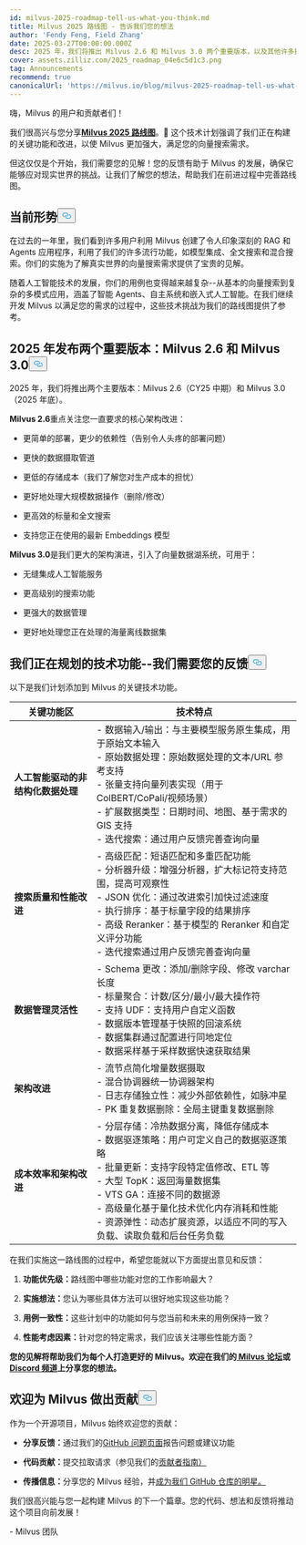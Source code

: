```yaml
---
id: milvus-2025-roadmap-tell-us-what-you-think.md
title: Milvus 2025 路线图 - 告诉我们您的想法
author: 'Fendy Feng, Field Zhang'
date: 2025-03-27T00:00:00.000Z
desc: 2025 年，我们将推出 Milvus 2.6 和 Milvus 3.0 两个重要版本，以及其他许多技术功能。欢迎您与我们分享您的想法。
cover: assets.zilliz.com/2025_roadmap_04e6c5d1c3.png
tag: Announcements
recommend: true
canonicalUrl: 'https://milvus.io/blog/milvus-2025-roadmap-tell-us-what-you-think.md'
---
```

<p>嗨，Milvus 的用户和贡献者们！</p>
<p>我们很高兴与您分享<a href="https://milvus.io/docs/roadmap.md"><strong>Milvus 2025 路线图</strong></a>。🚀 这个技术计划强调了我们正在构建的关键功能和改进，以使 Milvus 更加强大，满足您的向量搜索需求。</p>
<p>但这仅仅是个开始，我们需要您的见解！您的反馈有助于 Milvus 的发展，确保它能够应对现实世界的挑战。让我们了解您的想法，帮助我们在前进过程中完善路线图。</p>
<h2 id="The-Current-Landscape" class="common-anchor-header">当前形势<button data-href="#The-Current-Landscape" class="anchor-icon" translate="no">
      <svg translate="no"
        aria-hidden="true"
        focusable="false"
        height="20"
        version="1.1"
        viewBox="0 0 16 16"
        width="16"
      >
        <path
          fill="#0092E4"
          fill-rule="evenodd"
          d="M4 9h1v1H4c-1.5 0-3-1.69-3-3.5S2.55 3 4 3h4c1.45 0 3 1.69 3 3.5 0 1.41-.91 2.72-2 3.25V8.59c.58-.45 1-1.27 1-2.09C10 5.22 8.98 4 8 4H4c-.98 0-2 1.22-2 2.5S3 9 4 9zm9-3h-1v1h1c1 0 2 1.22 2 2.5S13.98 12 13 12H9c-.98 0-2-1.22-2-2.5 0-.83.42-1.64 1-2.09V6.25c-1.09.53-2 1.84-2 3.25C6 11.31 7.55 13 9 13h4c1.45 0 3-1.69 3-3.5S14.5 6 13 6z"
        ></path>
      </svg>
    </button></h2><p>在过去的一年里，我们看到许多用户利用 Milvus 创建了令人印象深刻的 RAG 和 Agents 应用程序，利用了我们的许多流行功能，如模型集成、全文搜索和混合搜索。你们的实施为了解真实世界的向量搜索需求提供了宝贵的见解。</p>
<p>随着人工智能技术的发展，你们的用例也变得越来越复杂--从基本的向量搜索到复杂的多模式应用，涵盖了智能 Agents、自主系统和嵌入式人工智能。在我们继续开发 Milvus 以满足您的需求的过程中，这些技术挑战为我们的路线图提供了参考。</p>
<h2 id="Two-Major-Releases-in-2025-Milvus-26-and-Milvus-30" class="common-anchor-header">2025 年发布两个重要版本：Milvus 2.6 和 Milvus 3.0<button data-href="#Two-Major-Releases-in-2025-Milvus-26-and-Milvus-30" class="anchor-icon" translate="no">
      <svg translate="no"
        aria-hidden="true"
        focusable="false"
        height="20"
        version="1.1"
        viewBox="0 0 16 16"
        width="16"
      >
        <path
          fill="#0092E4"
          fill-rule="evenodd"
          d="M4 9h1v1H4c-1.5 0-3-1.69-3-3.5S2.55 3 4 3h4c1.45 0 3 1.69 3 3.5 0 1.41-.91 2.72-2 3.25V8.59c.58-.45 1-1.27 1-2.09C10 5.22 8.98 4 8 4H4c-.98 0-2 1.22-2 2.5S3 9 4 9zm9-3h-1v1h1c1 0 2 1.22 2 2.5S13.98 12 13 12H9c-.98 0-2-1.22-2-2.5 0-.83.42-1.64 1-2.09V6.25c-1.09.53-2 1.84-2 3.25C6 11.31 7.55 13 9 13h4c1.45 0 3-1.69 3-3.5S14.5 6 13 6z"
        ></path>
      </svg>
    </button></h2><p>2025 年，我们将推出两个主要版本：Milvus 2.6（CY25 中期）和 Milvus 3.0（2025 年底）。</p>
<p><strong>Milvus 2.6</strong>重点关注您一直要求的核心架构改进：</p>
<ul>
<li><p>更简单的部署，更少的依赖性（告别令人头疼的部署问题）</p></li>
<li><p>更快的数据摄取管道</p></li>
<li><p>更低的存储成本（我们了解您对生产成本的担忧）</p></li>
<li><p>更好地处理大规模数据操作（删除/修改）</p></li>
<li><p>更高效的标量和全文搜索</p></li>
<li><p>支持您正在使用的最新 Embeddings 模型</p></li>
</ul>
<p><strong>Milvus 3.0</strong>是我们更大的架构演进，引入了向量数据湖系统，可用于：</p>
<ul>
<li><p>无缝集成人工智能服务</p></li>
<li><p>更高级别的搜索功能</p></li>
<li><p>更强大的数据管理</p></li>
<li><p>更好地处理您正在处理的海量离线数据集</p></li>
</ul>
<h2 id="Technical-Features-Were-Planning---We-Need-Your-Feedback" class="common-anchor-header">我们正在规划的技术功能--我们需要您的反馈<button data-href="#Technical-Features-Were-Planning---We-Need-Your-Feedback" class="anchor-icon" translate="no">
      <svg translate="no"
        aria-hidden="true"
        focusable="false"
        height="20"
        version="1.1"
        viewBox="0 0 16 16"
        width="16"
      >
        <path
          fill="#0092E4"
          fill-rule="evenodd"
          d="M4 9h1v1H4c-1.5 0-3-1.69-3-3.5S2.55 3 4 3h4c1.45 0 3 1.69 3 3.5 0 1.41-.91 2.72-2 3.25V8.59c.58-.45 1-1.27 1-2.09C10 5.22 8.98 4 8 4H4c-.98 0-2 1.22-2 2.5S3 9 4 9zm9-3h-1v1h1c1 0 2 1.22 2 2.5S13.98 12 13 12H9c-.98 0-2-1.22-2-2.5 0-.83.42-1.64 1-2.09V6.25c-1.09.53-2 1.84-2 3.25C6 11.31 7.55 13 9 13h4c1.45 0 3-1.69 3-3.5S14.5 6 13 6z"
        ></path>
      </svg>
    </button></h2><p>以下是我们计划添加到 Milvus 的关键技术功能。</p>
<table>
<thead>
<tr><th><strong>关键功能区</strong></th><th><strong>技术特点</strong></th></tr>
</thead>
<tbody>
<tr><td><strong>人工智能驱动的非结构化数据处理</strong></td><td>- 数据输入/输出：与主要模型服务原生集成，用于原始文本输入<br>- 原始数据处理：原始数据处理的文本/URL 参考支持<br>- 张量支持向量列表实现（用于 ColBERT/CoPali/视频场景）<br>- 扩展数据类型：日期时间、地图、基于需求的 GIS 支持<br>- 迭代搜索：通过用户反馈完善查询向量</td></tr>
<tr><td><strong>搜索质量和性能改进</strong></td><td>- 高级匹配：短语匹配和多重匹配功能<br>- 分析器升级：增强分析器，扩大标记符支持范围，提高可观察性<br>- JSON 优化：通过改进索引加快过滤速度<br>- 执行排序：基于标量字段的结果排序<br>- 高级 Reranker：基于模型的 Reranker 和自定义评分功能<br>- 迭代搜索通过用户反馈完善查询向量</td></tr>
<tr><td><strong>数据管理灵活性</strong></td><td>- Schema 更改：添加/删除字段、修改 varchar 长度<br>- 标量聚合：计数/区分/最小/最大操作符<br>- 支持 UDF：支持用户自定义函数<br>- 数据版本管理基于快照的回滚系统<br>- 数据集群通过配置进行同地定位<br>- 数据采样基于采样数据快速获取结果</td></tr>
<tr><td><strong>架构改进</strong></td><td>- 流节点简化增量数据摄取<br>- 混合协调器统一协调器架构<br>- 日志存储独立性：减少外部依赖性，如脉冲星<br>- PK 重复数据删除：全局主键重复数据删除</td></tr>
<tr><td><strong>成本效率和架构改进</strong></td><td>- 分层存储：冷热数据分离，降低存储成本<br>- 数据驱逐策略：用户可定义自己的数据驱逐策略<br>- 批量更新：支持字段特定值修改、ETL 等<br>- 大型 TopK：返回海量数据集<br>- VTS GA：连接不同的数据源<br>- 高级量化基于量化技术优化内存消耗和性能<br>- 资源弹性：动态扩展资源，以适应不同的写入负载、读取负载和后台任务负载</td></tr>
</tbody>
</table>
<p>在我们实施这一路线图的过程中，希望您能就以下方面提出意见和反馈：</p>
<ol>
<li><p><strong>功能优先级：</strong>路线图中哪些功能对您的工作影响最大？</p></li>
<li><p><strong>实施想法：</strong>您认为哪些具体方法可以很好地实现这些功能？</p></li>
<li><p><strong>用例一致性：</strong>这些计划中的功能如何与您当前和未来的用例保持一致？</p></li>
<li><p><strong>性能考虑因素：</strong>针对您的特定需求，我们应该关注哪些性能方面？</p></li>
</ol>
<p><strong>您的见解将帮助我们为每个人打造更好的 Milvus。欢迎在我们的<a href="https://github.com/milvus-io/milvus/discussions/40263"> Milvus 论坛</a>或<a href="https://discord.com/invite/8uyFbECzPX">Discord 频道</a>上分享您的想法。</strong></p>
<h2 id="Welcome-to-Contribute-to-Milvus" class="common-anchor-header">欢迎为 Milvus 做出贡献<button data-href="#Welcome-to-Contribute-to-Milvus" class="anchor-icon" translate="no">
      <svg translate="no"
        aria-hidden="true"
        focusable="false"
        height="20"
        version="1.1"
        viewBox="0 0 16 16"
        width="16"
      >
        <path
          fill="#0092E4"
          fill-rule="evenodd"
          d="M4 9h1v1H4c-1.5 0-3-1.69-3-3.5S2.55 3 4 3h4c1.45 0 3 1.69 3 3.5 0 1.41-.91 2.72-2 3.25V8.59c.58-.45 1-1.27 1-2.09C10 5.22 8.98 4 8 4H4c-.98 0-2 1.22-2 2.5S3 9 4 9zm9-3h-1v1h1c1 0 2 1.22 2 2.5S13.98 12 13 12H9c-.98 0-2-1.22-2-2.5 0-.83.42-1.64 1-2.09V6.25c-1.09.53-2 1.84-2 3.25C6 11.31 7.55 13 9 13h4c1.45 0 3-1.69 3-3.5S14.5 6 13 6z"
        ></path>
      </svg>
    </button></h2><p>作为一个开源项目，Milvus 始终欢迎您的贡献：</p>
<ul>
<li><p><strong>分享反馈：</strong>通过我们的<a href="https://github.com/milvus-io/milvus/issues">GitHub 问题页面</a>报告问题或建议功能</p></li>
<li><p><strong>代码贡献：</strong>提交拉取请求（参见我们的<a href="https://github.com/milvus-io/milvus/blob/82915a9630ab0ff40d7891b97c367ede5726ff7c/CONTRIBUTING.md">贡献者指南）</a></p></li>
<li><p><strong>传播信息：</strong>分享您的 Milvus 经验，并<a href="https://github.com/milvus-io/milvus">成为我们 GitHub 仓库的明星。</a></p></li>
</ul>
<p>我们很高兴能与您一起构建 Milvus 的下一个篇章。您的代码、想法和反馈将推动这个项目向前发展！</p>
<p>- Milvus 团队</p>
